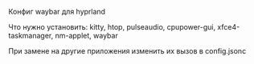 Конфиг waybar для hyprland

Что нужно установить: kitty, htop, pulseaudio, cpupower-gui, xfce4-taskmanager, nm-applet, waybar

При замене на другие приложения изменить их вызов в config.jsonc